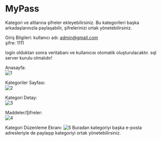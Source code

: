 # MyPass

Kategori ve altlarına şifreler ekleyebilirsiniz. Bu kategorileri başka arkadaşlarınızla paylaşabilir, şifrelerinizi ortak yönetebilirsiniz.

Giriş Bilgileri:
kullanıcı adı: admin@gmail.com <br>
şifre: 1111 <br>

login olduktan sonra veritabanı ve kullanıcısı otomatik oluşturulacaktır.
sql server kurulu olmalıdır!

Anasayfa: <br>
![1](https://user-images.githubusercontent.com/46328862/168491764-7b826115-1fcf-47c6-9d24-effdd833a254.png)

Kategoriler Sayfası: <br>
![2](https://user-images.githubusercontent.com/46328862/168491766-532374b6-a3c4-45c7-b6f7-427767effb07.png)

Kategori Detay: <br>
![3](https://user-images.githubusercontent.com/46328862/168491767-8da2c1d4-3664-4994-adfe-0c24ac634a54.png)

Maddeler/Şifreler: <br>
![4](https://user-images.githubusercontent.com/46328862/168491768-389bd69b-992a-43ff-9cdd-e99faa165df6.png)

Kategori Düzenleme Ekranı:
![5](https://user-images.githubusercontent.com/46328862/168491770-7656d70d-2b1b-411c-8044-6fa17327bfe5.png)
Buradan kategoriyi başka e-posta adresleriyle de paylaşıp kategoriyi ortak yönetebilirsiniz.
